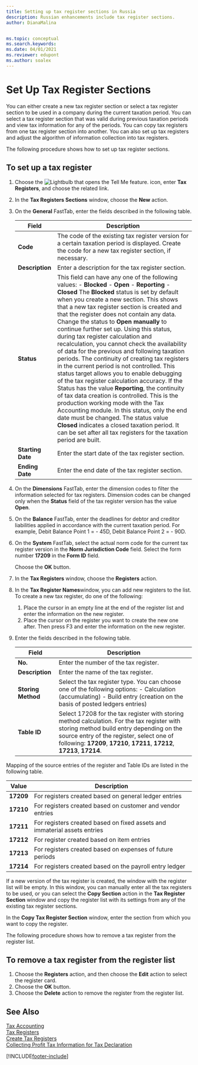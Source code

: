 ```yaml
---
title: Setting up tax register sections in Russia
description: Russian enhancements include tax register sections.
author: DianaMalina


ms.topic: conceptual
ms.search.keywords:
ms.date: 04/01/2021
ms.reviewer: edupont
ms.author: soalex
---
```


# Set Up Tax Register Sections

You can either create a new tax register section or select a tax register section to be used in a company during the current taxation period. You can select a tax register section that was valid during previous taxation periods and view tax information for any of the periods. You can copy tax registers from one tax register section into another. You can also set up tax registers and adjust the algorithm of information collection into tax registers.

The following procedure shows how to set up tax register sections.

## To set up a tax register

1. Choose the ![Lightbulb that opens the Tell Me feature.](../../media/ui-search/search_small.png "Tell me what you want to do") icon, enter **Tax Registers**, and choose the related link.

2. In the **Tax Registers Sections** window, choose the **New** action.

3. On the **General** FastTab, enter the fields described in the following table.

   | Field             | Description                                                  |
   | ----------------- | ------------------------------------------------------------ |
   | **Code**          | The code of the existing tax register version for a certain taxation period is displayed.   Create the code for a new tax register section, if necessary. |
   | **Description**   | Enter a description for the tax register section.            |
   | **Status**        | This field can have any one of the following values:   -   **Blocked** -   **Open** -   **Reporting** -   **Closed**   The **Blocked** status is set by default when you create a new section. This shows that a new tax register section is created and that the register does not contain any data.   Change the status to **Open manually** to continue further set up. Using this status, during tax register calculation and recalculation, you cannot check the availability of data for the previous and following taxation periods. The continuity of creating tax registers in the current period is not controlled. This status target allows you to enable debugging of the tax register calculation accuracy.   If the Status has the value **Reporting**, the continuity of tax data creation is controlled. This is the production working mode with the Tax Accounting module. In this status, only the end date must be changed.   The status value **Closed** indicates a closed taxation period. It can be set after all tax registers for the taxation period are built. |
   | **Starting Date** | Enter the start date of the tax register section.            |
   | **Ending Date**   | Enter the end date of the tax register section.              |

4. On the **Dimensions** FastTab, enter the dimension codes to filter the information selected for tax registers. Dimension codes can be changed only when the **Status** field of the tax register version has the value **Open**.

5. On the **Balance** FastTab, enter the deadlines for debtor and creditor liabilities applied in accordance with the current taxation period. For example, Debit Balance Point 1 = - 45D, Debit Balance Point 2 = - 90D.

6. On the **System** FastTab, select the actual norm code for the current tax register version in the **Norm Jurisdiction Code** field. Select the form number **17209** in the **Form ID** field.

   Choose the **OK** button.

7. In the **Tax Registers** window, choose the **Registers** action.

8. In the **Tax Register Names**window, you can add new registers to the list. To create a new tax register, do one of the following:

   1. Place the cursor in an empty line at the end of the register list and enter the information on the new register.
   2. Place the cursor on the register you want to create the new one after. Then press F3 and enter the information on the new register.

9. Enter the fields described in the following table.

   | Field              | Description                                                  |
   | ------------------ | ------------------------------------------------------------ |
   | **No.**            | Enter the number of the tax register.                        |
   | **Description**    | Enter the name of the tax register.                          |
   | **Storing Method** | Select the tax register type.   You can choose one of the following options:   -   Calculation (accumulating) -   Build entry (creation on the basis of posted ledgers entries) |
   | **Table ID**       | Select 17208 for the tax register with storing method calculation.   For the tax register with storing method build entry depending on the source entry of the register, select one of following: **17209**, **17210**, **17211**, **17212**, **17213**, **17214**. |

Mapping of the source entries of the register and Table IDs are listed in the following table.

| Value     | Description                                                  |
| --------- | ------------------------------------------------------------ |
| **17209** | For registers created based on general ledger entries        |
| **17210** | For registers created based on customer and vendor entries   |
| **17211** | For registers created based on fixed assets and immaterial assets entries |
| **17212** | For register created based on item entries                   |
| **17213** | For registers created based on expenses of future periods    |
| **17214** | For registers created based on the payroll entry ledger      |

If a new version of the tax register is created, the window with the register list will be empty. In this window, you can manually enter all the tax registers to be used, or you can select the **Copy Section** action in the **Tax Register Section** window and copy the register list with its settings from any of the existing tax register sections.

In the **Copy Tax Register Section** window, enter the section from which you want to copy the register.

The following procedure shows how to remove a tax register from the register list.

## To remove a tax register from the register list

1. Choose the **Registers** action, and then choose the **Edit** action to select the register card.
2. Choose the **OK** button.
3. Choose the **Delete** action to remove the register from the register list.

## See Also

[Tax Accounting](Tax-Accounting.md)  
[Tax Registers](Tax-Registers.md)  
[Create Tax Registers](How-to-Create-Tax-Registers.md)  
[Collecting Profit Tax Information for Tax Declaration](Collecting-Profit-Tax-Information-for-Tax-Declaration.md)  


[!INCLUDE[footer-include](../../includes/footer-banner.md)]